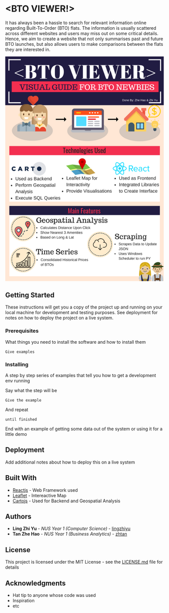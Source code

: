 # <BTO VIEWER!>

It has always been a hassle to search for relevant information online regarding Built-To-Order (BTO) flats. The information is usually scattered across different websites and users may miss out on some critical details. Hence, we aim to create a website that not only summarises past and future BTO launches, but also allows users to make comparisons between the flats they are interested in. 

<img src="/_BTO VIEWER_.png" alt="poster"/>

## Getting Started

These instructions will get you a copy of the project up and running on your local machine for development and testing purposes. See deployment for notes on how to deploy the project on a live system.

### Prerequisites

What things you need to install the software and how to install them

```
Give examples
```

### Installing

A step by step series of examples that tell you how to get a development env running

Say what the step will be

```
Give the example
```

And repeat

```
until finished
```

End with an example of getting some data out of the system or using it for a little demo


## Deployment

Add additional notes about how to deploy this on a live system

## Built With

* [Reactjs](https://reactjs.org/) - Web Framework used
* [Leaflet](https://leafletjs.com/) - Intereactive Map
* [Cartojs](https://carto.com/developers/carto-js/v3/) - Used for Backend and Geospatial Analysis

## Authors

* **Ling Zhi Yu** - *NUS Year 1 (Computer Science)* - [lingzhiyu](https://github.com/lingzhiyu)
* **Tan Zhe Hao** - *NUS Year 1 (Business Analytics)* - [zhtan](https://github.com/zh-tan)

## License

This project is licensed under the MIT License - see the [LICENSE.md](LICENSE.md) file for details

## Acknowledgments

* Hat tip to anyone whose code was used
* Inspiration
* etc

